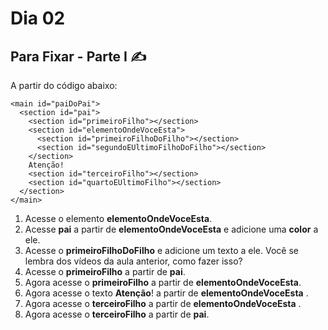 # Dia 02

## Para Fixar - Parte I :writing_hand:

A partir do código abaixo:
```
<main id="paiDoPai">
  <section id="pai">
    <section id="primeiroFilho"></section>
    <section id="elementoOndeVoceEsta">
      <section id="primeiroFilhoDoFilho"></section>
      <section id="segundoEUltimoFilhoDoFilho"></section>
    </section>
    Atenção!
    <section id="terceiroFilho"></section>
    <section id="quartoEUltimoFilho"></section>
  </section>
</main>
```

1. Acesse o elemento **elementoOndeVoceEsta**.
2. Acesse **pai** a partir de **elementoOndeVoceEsta** e adicione uma **color** a ele.
3. Acesse o **primeiroFilhoDoFilho** e adicione um texto a ele. Você se lembra dos vídeos da aula anterior, como fazer isso?
4. Acesse o **primeiroFilho** a partir de **pai**.
5. Agora acesse o **primeiroFilho** a partir de **elementoOndeVoceEsta**.
6. Agora acesse o texto **Atenção**! a partir de **elementoOndeVoceEsta** .
7. Agora acesse o **terceiroFilho** a partir de **elementoOndeVoceEsta** .
8. Agora acesse o **terceiroFilho** a partir de **pai**.